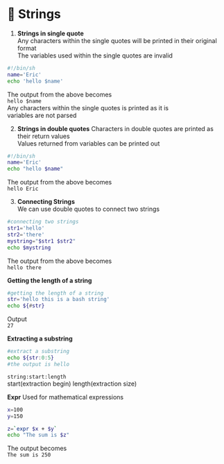 # :star2: Strings

1. __Strings in single quote__  
Any characters within the single quotes will be printed in their original format  
The variables used within the single quotes are invalid  

```bash
#!/bin/sh
name='Eric'
echo 'hello $name'
```

The output from the above becomes  
`hello $name`  
Any characters within the single quotes is printed as it is  
variables are not parsed  

2. __Strings in double quotes__
Characters in double quotes are printed as their return values  
Values returned from variables can be printed out  

```bash
#!/bin/sh
name='Eric'
echo "hello $name"
```

The output from the above becomes  
`hello Eric`  

3. __Connecting Strings__  
We can use double quotes to connect two strings  

```bash
#connecting two strings
str1='hello'
str2='there'
mystring="$str1 $str2"
echo $mystring
```

The output from the above becomes  
`hello there`  

__Getting the length of a string__  

```bash
#getting the length of a string
str='hello this is a bash string'
echo ${#str}
```

Output  
`27`  

__Extracting a substring__  

```bash
#extract a substring
echo ${str:0:5}
#the output is hello
```

`string:start:length`  
start(extraction begin) length(extraction size)

__Expr__
Used for mathematical expressions  

```bash
x=100
y=150

z=`expr $x + $y`
echo "The sum is $z"
```

The output becomes  
`The sum is 250`  
